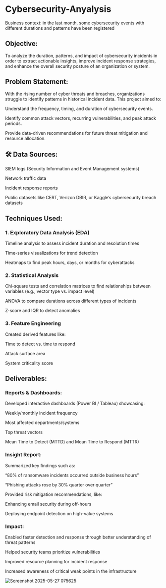# Cybersecurity-Anyalysis
Business context: in the last month, some cybersecurity events with different durations and patterns have been registered
##  Objective:
To analyze the duration, patterns, and impact of cybersecurity incidents in order to extract actionable insights, improve incident response strategies, and enhance the overall security posture of an organization or system.

##  Problem Statement:
With the rising number of cyber threats and breaches, organizations struggle to identify patterns in historical incident data. This project aimed to:

Understand the frequency, timing, and duration of cybersecurity events.

Identify common attack vectors, recurring vulnerabilities, and peak attack periods.

Provide data-driven recommendations for future threat mitigation and resource allocation.

## 🛠 Data Sources:
SIEM logs (Security Information and Event Management systems)

Network traffic data

Incident response reports

Public datasets like CERT, Verizon DBIR, or Kaggle’s cybersecurity breach datasets

##  Techniques Used:
### 1. Exploratory Data Analysis (EDA)
Timeline analysis to assess incident duration and resolution times

Time-series visualizations for trend detection

Heatmaps to find peak hours, days, or months for cyberattacks

### 2. Statistical Analysis
Chi-square tests and correlation matrices to find relationships between variables (e.g., vector type vs. impact level)

ANOVA to compare durations across different types of incidents

Z-score and IQR to detect anomalies


### 3. Feature Engineering
Created derived features like:

Time to detect vs. time to respond

Attack surface area

System criticality score

##  Deliverables:
###  Reports & Dashboards:
Developed interactive dashboards (Power BI / Tableau) showcasing:

Weekly/monthly incident frequency

Most affected departments/systems

Top threat vectors

Mean Time to Detect (MTTD) and Mean Time to Respond (MTTR)

###  Insight Report:
Summarized key findings such as:

“80% of ransomware incidents occurred outside business hours”

“Phishing attacks rose by 30% quarter over quarter”

Provided risk mitigation recommendations, like:

Enhancing email security during off-hours

Deploying endpoint detection on high-value systems

###  Impact:
Enabled faster detection and response through better understanding of threat patterns

Helped security teams prioritize vulnerabilities

Improved resource planning for incident response

Increased awareness of critical weak points in the infrastructure

![Screenshot 2025-05-27 075625](https://github.com/user-attachments/assets/258f30c0-f236-4323-867c-2eec3ba40829)


